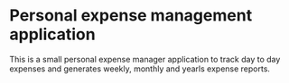 # Personal expense management application

This is a small personal expense manager application to track day to day expenses
and generates weekly, monthly and yearls expense reports.
